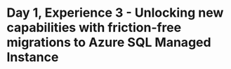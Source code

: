 # Day 1, Experience 3 - Unlocking new capabilities with friction-free migrations to Azure SQL Managed Instance
